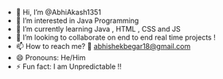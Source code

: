 - 👋 Hi, I’m @AbhiAkash1351
- 👀 I’m interested in Java Programming 
- 🌱 I’m currently learning Java , HTML , CSS and JS
- 💞️ I’m looking to collaborate on end to end real time projects !
- 📫 How to reach me?  📩 abhishekbegar18@gmail.com
- 😄 Pronouns: He/Him 
- ⚡ Fun fact: I am Unpredictable !! 

<!---
AbhiAkash1351/AbhiAkash1351 is a ✨ special ✨ repository because its `README.md` (this file) appears on your GitHub profile.
You can click the Preview link to take a look at your changes.
--->
